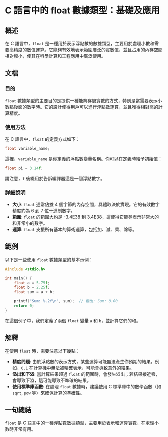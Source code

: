 <!--
Meta Description: # C 語言中的 float 數據類型：基礎及應用 ## 概述 在 C 語言中，`float` 是一種用於表示浮點數的數據類型，主要用於處理小數和需要高精度的數值運算。它能夠有效地表示範圍廣泛的實數值，並且占用的內存空間相對較小，使其在科學計算和工程應用中廣泛使用。 ## 文檔 ### 目的 `fl...
Meta Keywords: float, sum, 語言中, variable_name, 4e38
-->

# C 語言中的 float 數據類型：基礎及應用

## 概述
在 C 語言中，`float` 是一種用於表示浮點數的數據類型，主要用於處理小數和需要高精度的數值運算。它能夠有效地表示範圍廣泛的實數值，並且占用的內存空間相對較小，使其在科學計算和工程應用中廣泛使用。

## 文檔
### 目的
`float` 數據類型的主要目的是提供一種能夠存儲實數的方式，特別是當需要表示小數點後面的數字時。它的設計使得用戶可以進行浮點數運算，並且獲得相對高的計算精度。

### 使用方法
在 C 語言中，`float` 的定義方式如下：

```c
float variable_name;
```

這裡，`variable_name` 是你定義的浮點數變量名稱。你可以在定義時給予初始值：

```c
float pi = 3.14f;
```

請注意，`f` 後綴用於告訴編譯器這是一個浮點數字。

### 詳細說明
- **大小**: `float` 通常佔據 4 個字節的內存空間，具體取決於實現。它的有效數字精度約為 6 到 7 位十進制數字。
- **範圍**: `float` 的範圍大約是 -3.4E38 到 3.4E38，這使得它能夠表示非常大的和非常小的數字。
- **運算**: `float` 支援所有基本的算術運算，包括加、減、乘、除等。

## 範例
以下是一些使用 `float` 數據類型的基本示例：

```c
#include <stdio.h>

int main() {
    float a = 5.75f;
    float b = 2.25f;
    float sum = a + b;

    printf("Sum: %.2f\n", sum);  // 輸出: Sum: 8.00
    return 0;
}
```

在這個例子中，我們定義了兩個 `float` 變量 `a` 和 `b`，並計算它們的和。

## 解釋
在使用 `float` 時，需要注意以下幾點：
- **精度問題**: 由於浮點數的表示方式，某些運算可能無法產生你預期的結果。例如，`0.1` 在計算機中無法被精確表示，可能會導致意外的結果。
- **溢出和下溢**: 當計算結果超過 `float` 的範圍時，會發生溢出；若結果接近零，會導致下溢，這可能導致不準確的結果。
- **使用標準庫函數**: 在處理 `float` 數據時，建議使用 C 標準庫中的數學函數（如 `sqrt`, `pow` 等）來確保計算的準確性。

## 一句總結
`float` 是 C 語言中的一種浮點數數據類型，主要用於表示和運算實數，在處理小數時非常有用。